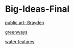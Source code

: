 # Big-Ideas-Final

[public art- Brayden](https://data.wprdc.org/datastore/dump/00d74e83-8a23-486e-841b-286e1332a151)

[greenways](https://data.wprdc.org/datastore/dump/28116520-b7d4-4895-9d4f-6b5c843a5650)

[water features]( https://data.wprdc.org/datastore/dump/513290a6-2bac-4e41-8029-354cbda6a7b7)
